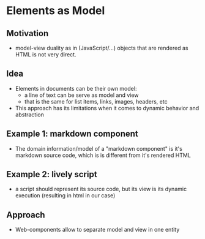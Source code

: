 # Elements as Model

## Motivation

- model-view duality as in (JavaScript/...) objects that are rendered as HTML is not very direct.

## Idea

- Elements in documents can be their own model:
  - a line of text can be serve as model and view
  - that is the same for list items, links, images, headers, etc
- This approach has its limitations when it comes to dynamic behavior and abstraction


## Example 1: markdown component

- The domain information/model of a "markdown component" is it's markdown source code, which is is different from it's rendered HTML

## Example 2: lively script

- a script should represent its source code, but its view is its dynamic execution (resulting in html in our case)


## Approach

- Web-components allow to separate model and view in one entity
